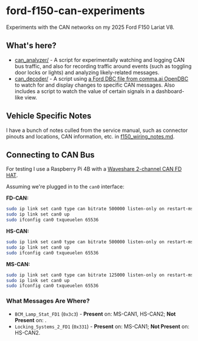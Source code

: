 # ford-f150-can-experiments

Experiments with the CAN networks on my 2025 Ford F150 Lariat V8.

## What's here?

* [can_analyzer/](can_analyzer/) - A script for experimentally watching and logging CAN bus traffic, and also for recording traffic around events (such as toggling door locks or lights) and analyzing likely-related messages.
* [can_decoder/](can_decoder/) - A script using [a Ford DBC file from comma.ai OpenDBC](https://github.com/commaai/opendbc/blob/master/opendbc/dbc/ford_lincoln_base_pt.dbc) to watch for and display changes to specific CAN messages. Also includes a script to watch the value of certain signals in a dashboard-like view.

## Vehicle Specific Notes

I have a bunch of notes culled from the service manual, such as connector pinouts and locations, CAN information, etc. in [f150_wiring_notes.md](f150_wiring_notes.md).

## Connecting to CAN Bus

For testing I use a Raspberry Pi 4B with a [Waveshare 2-channel CAN FD HAT](https://www.waveshare.com/wiki/2-CH_CAN_FD_HAT).

Assuming we're plugged in to the `can0` interface:

**FD-CAN:**

```bash
sudo ip link set can0 type can bitrate 500000 listen-only on restart-ms 1000
sudo ip link set can0 up
sudo ifconfig can0 txqueuelen 65536
```

**HS-CAN:**

```bash
sudo ip link set can0 type can bitrate 500000 listen-only on restart-ms 1000
sudo ip link set can0 up
sudo ifconfig can0 txqueuelen 65536
```

**MS-CAN:**

```bash
sudo ip link set can0 type can bitrate 125000 listen-only on restart-ms 1000
sudo ip link set can0 up
sudo ifconfig can0 txqueuelen 65536
```

### What Messages Are Where?

* ``BCM_Lamp_Stat_FD1`` (`0x3c3`) - **Present** on: MS-CAN1, HS-CAN2; **Not Present** on: .
* ``Locking_Systems_2_FD1`` (``0x331``) - **Present** on: MS-CAN1; **Not Present** on: HS-CAN2.

